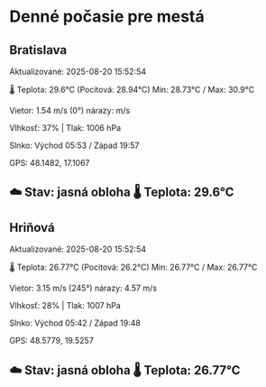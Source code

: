 ﻿# Denné počasie pre mestá

## Bratislava
Aktualizované: 2025-08-20 15:52:54

🌡️ Teplota: 29.6°C 
(Pocitová: 28.94°C)
Min: 28.73°C / Max: 30.9°C

Vietor: 1.54 m/s    (0°) 
nárazy:  m/s

Vlhkosť: 37% | Tlak: 1006 hPa

Slnko: Východ 05:53 / Západ 19:57

GPS: 48.1482, 17.1067

☁️ Stav: jasná obloha        🌡️ Teplota: 29.6°C
---

## Hriňová
Aktualizované: 2025-08-20 15:52:54

🌡️ Teplota: 26.77°C 
(Pocitová: 26.2°C)
Min: 26.77°C / Max: 26.77°C

Vietor: 3.15 m/s (245°)
nárazy: 4.57 m/s

Vlhkosť: 28% | Tlak: 1007 hPa

Slnko: Východ 05:42 / Západ 19:48

GPS: 48.5779, 19.5257

☁️ Stav: jasná obloha        🌡️ Teplota: 26.77°C
---
